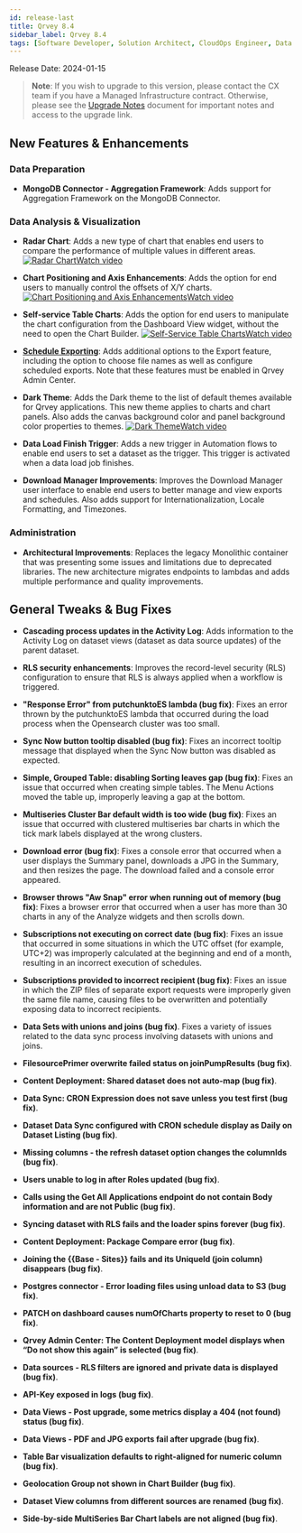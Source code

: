 ```yaml
---
id: release-last
title: Qrvey 8.4
sidebar_label: Qrvey 8.4
tags: [Software Developer, Solution Architect, CloudOps Engineer, Data Analyst]
---
```


Release Date: 2024-01-15

 >**Note**: If you wish to upgrade to this version, please contact the CX team if you have a Managed Infrastructure contract. Otherwise, please see the [Upgrade Notes](../upgrade-notes.md) document for important notes and access to the upgrade link.

## New Features & Enhancements


### Data Preparation

* **MongoDB Connector - Aggregation Framework**: Adds support for Aggregation Framework on the MongoDB Connector.


### Data Analysis & Visualization

* **Radar Chart**: Adds a new type of chart that enables end users to compare the performance of multiple values in different areas. <a href="/docs/video-training/release/version-8.4#radar-chart" target="_blank" className="tooltip"><img alt="Radar Chart" src="https://s3.amazonaws.com/cdn.qrvey.com/documentation_assets/release-notes/video_icon.png#thumbnail-20" className="video-icon-png" /><span className="tooltiptext">Watch video</span></a>

* **Chart Positioning and Axis Enhancements**: Adds the option for end users to manually control the offsets of X/Y charts. <a href="/docs/video-training/release/version-8.4#chart-positioning-and-axis-enhancements" target="_blank" className="tooltip"><img alt="Chart Positioning and Axis Enhancements" src="https://s3.amazonaws.com/cdn.qrvey.com/documentation_assets/release-notes/video_icon.png#thumbnail-20" className="video-icon-png" /><span className="tooltiptext">Watch video</span></a>

* **Self-service Table Charts**: Adds the option for end users to manipulate the chart configuration from the Dashboard View widget, without the need to open the Chart Builder. <a href="/docs/video-training/release/version-8.4#self-service-table-charts" target="_blank" className="tooltip"><img alt="Self-Service Table Charts" src="https://s3.amazonaws.com/cdn.qrvey.com/documentation_assets/release-notes/video_icon.png#thumbnail-20" className="video-icon-png" /><span className="tooltiptext">Watch video</span></a>

* **[Schedule Exporting](../../composer/03-Managing%20Your%20User%20Profile/scheduling-exports.md)**: Adds additional options to the Export feature, including the option to choose file names as well as configure scheduled exports. Note that these features must be enabled in Qrvey Admin Center.

* **Dark Theme**: Adds the Dark theme to the list of default themes available for Qrvey applications. This new theme applies to charts and chart panels. Also adds the canvas background color and panel background color properties to themes. <a href="/docs/video-training/release/version-8.4#dark-theme" target="_blank" className="tooltip"><img alt="Dark Theme" src="https://s3.amazonaws.com/cdn.qrvey.com/documentation_assets/release-notes/video_icon.png#thumbnail-20" className="video-icon-png" /><span className="tooltiptext">Watch video</span></a>

* **Data Load Finish Trigger**: Adds a new trigger in Automation flows to enable end users to set a dataset as the trigger. This trigger is activated when a data load job finishes.

* **Download Manager Improvements**: Improves the Download Manager user interface to enable end users to better manage and view exports and schedules. Also adds support for Internationalization, Locale Formatting, and Timezones.


### Administration

* **Architectural Improvements**: Replaces the legacy Monolithic container that was presenting some issues and limitations due to deprecated libraries. The new architecture migrates endpoints to lambdas  and adds multiple performance and quality improvements. 

## General Tweaks & Bug Fixes

* **Cascading process updates in the Activity Log**: Adds information to the Activity Log on dataset views (dataset as data source updates) of the parent dataset.

* **RLS security enhancements**: Improves the record-level security (RLS) configuration to ensure that RLS is always applied when a workflow is triggered.

* **"Response Error" from putchunktoES lambda (bug fix)**: Fixes an error thrown by the putchunktoES lambda that occurred during the load process when the Opensearch cluster was too small.

* **Sync Now button tooltip disabled (bug fix)**: Fixes an incorrect tooltip message that displayed when the Sync Now button was disabled as expected. 

* **Simple, Grouped Table: disabling Sorting leaves gap (bug fix)**: Fixes an issue that occurred when creating simple tables. The Menu Actions moved the table up, improperly leaving a gap at the bottom. 

* **Multiseries Cluster Bar default width is too wide (bug fix)**: Fixes an issue that occurred with clustered multiseries bar charts in which the tick mark labels displayed at the wrong clusters. 

* **Download error (bug fix)**: Fixes a console error that occurred when a user displays the Summary panel, downloads a JPG in the Summary, and then resizes the page. The download failed and a console error appeared. 

* **Browser throws "Aw Snap" error when running out of memory (bug fix)**: Fixes a browser error that occurred when a user has more than 30 charts in any of the Analyze widgets and then scrolls down.

* **Subscriptions not executing on correct date (bug fix)**: Fixes an issue that occurred in some situations in which the UTC offset (for example, UTC+2) was improperly calculated at the beginning and end of a month, resulting in an incorrect execution of schedules. 

* **Subscriptions provided to incorrect recipient (bug fix)**: Fixes an issue in which the ZIP files of separate export requests were improperly given the same file name, causing files to be overwritten and potentially exposing data to incorrect recipients. 

* **Data Sets with unions and joins (bug fix)**. Fixes a variety of issues related to the data sync process involving datasets with unions and joins. 

* **FilesourcePrimer overwrite failed status on joinPumpResults (bug fix)**.

* **Content Deployment: Shared dataset does not auto-map (bug fix)**.

* **Data Sync: CRON Expression does not save unless you test first (bug fix)**.

* **Dataset Data Sync configured with CRON schedule display as Daily on Dataset Listing (bug fix)**.

* **Missing columns - the refresh dataset option changes the columnIds (bug fix)**.

* **Users unable to log in after Roles updated (bug fix)**.

* **Calls using the Get All Applications endpoint do not contain Body information and are not Public (bug fix)**.

* **Syncing dataset with RLS fails and the loader spins forever (bug fix)**.

* **Content Deployment: Package Compare error (bug fix)**.

* **Joining the {{Base - Sites}} fails and its UniqueId (join column) disappears (bug fix)**.

* **Postgres connector - Error loading files using unload data to S3 (bug fix)**.

* **PATCH on dashboard causes numOfCharts property to reset to 0 (bug fix)**.

* **Qrvey Admin Center: The Content Deployment model displays when “Do not show this again” is selected (bug fix)**.

* **Data sources - RLS filters are ignored and private data is displayed (bug fix)**.

* **API-Key exposed in logs (bug fix)**.

* **Data Views - Post upgrade, some metrics display a 404 (not found) status (bug fix)**.

* **Data Views - PDF and JPG exports fail after upgrade (bug fix)**.

* **Table Bar visualization defaults to right-aligned for numeric column (bug fix)**.

* **Geolocation Group not shown in Chart Builder (bug fix)**.

* **Dataset View columns from different sources are renamed (bug fix)**.

* **Side-by-side MultiSeries Bar Chart labels are not aligned (bug fix)**.

